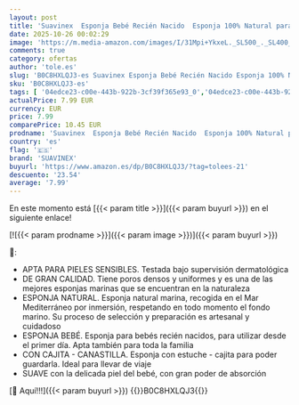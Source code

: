 ```yaml
---
layout: post
title: 'Suavinex  Esponja Bebé Recién Nacido  Esponja 100% Natural para Bebé  Apta Pieles Sensibles  Esponja Marina  Esponja de Baño Muy Suave y Absorbente  con Estuche Canastilla para Guardar. Amarillo'
date: 2025-10-26 00:02:29
image: 'https://m.media-amazon.com/images/I/31Mpi+YkxeL._SL500_._SL400_.jpg'
comments: true
category: ofertas
author: 'tole.es'
slug: 'B0C8HXLQJ3-es Suavinex Esponja Bebé Recién Nacido Esponja 100% Natural...'
sku: 'B0C8HXLQJ3-es'
tags: [ '04edce23-c00e-443b-922b-3cf39f365e93_0','04edce23-c00e-443b-922b-3cf39f365e93_3001','04edce23-c00e-443b-922b-3cf39f365e93_3801','04edce23-c00e-443b-922b-3cf39f365e93_6101','Arborist Merchandising Root','Baño','Bebé','Esponjas y guantes de baño','Higiene y cuidado','Los favoritos de los clientes: Bebé','NewbornEssentials','Room','Self Service','Special Features Stores','bebé','nacido','recién','suavinex','🇪🇸', ]
actualPrice: 7.99 EUR
currency: EUR
price: 7.99
comparePrice: 10.45 EUR
prodname: 'Suavinex  Esponja Bebé Recién Nacido  Esponja 100% Natural para Bebé  Apta Pieles Sensibles  Esponja Marina  Esponja de Baño Muy Suave y Absorbente  con Estuche Canastilla para Guardar. Amarillo'
country: 'es'
flag: '🇪🇸'
brand: 'SUAVINEX'
buyurl: 'https://www.amazon.es/dp/B0C8HXLQJ3/?tag=tolees-21'
descuento: '23.54'
average: '7.99'
---
```


En este momento está [{{< param title >}}]({{< param buyurl >}}) en el siguiente enlace!

[![{{< param prodname >}}]({{< param image >}})]({{< param buyurl >}})

🔎:

- APTA PARA PIELES SENSIBLES. Testada bajo supervisión dermatológica
- DE GRAN CALIDAD. Tiene poros densos y uniformes y es una de las mejores esponjas marinas que se encuentran en la naturaleza
- ESPONJA NATURAL. Esponja natural marina, recogida en el Mar Mediterráneo por inmersión, respetando en todo momento el fondo marino. Su proceso de selección y preparación es artesanal y cuidadoso
- ESPONJA BEBÉ. Esponja para bebés recién nacidos, para utilizar desde el primer día. Apta también para toda la familia
- CON CAJITA - CANASTILLA. Esponja con estuche - cajita para poder guardarla. Ideal para llevar de viaje
- SUAVE con la delicada piel del bebé, con gran poder de absorción

[🛒 Aquí!!!]({{< param buyurl >}})
{{<world>}}B0C8HXLQJ3{{</world>}}
